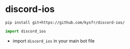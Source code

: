 # discord-ios
```
pip install git+https://github.com/kysfr/discord-ios/
```

```py
import discord_ios
```
- import `discord_ios` in your main bot file
